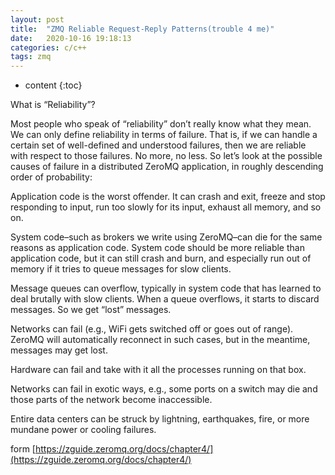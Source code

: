 ```yaml
---
layout: post
title:  "ZMQ Reliable Request-Reply Patterns(trouble 4 me)"
date:   2020-10-16 19:18:13
categories: c/c++
tags: zmq
---
```


* content
{:toc}

What is “Reliability”?

Most people who speak of “reliability” don’t really know what they mean. We can only define reliability in terms of failure. That is, if we can handle a certain set of well-defined and understood failures, then we are reliable with respect to those failures. No more, no less. So let’s look at the possible causes of failure in a distributed ZeroMQ application, in roughly descending order of probability:

Application code is the worst offender. It can crash and exit, freeze and stop responding to input, run too slowly for its input, exhaust all memory, and so on.

System code–such as brokers we write using ZeroMQ–can die for the same reasons as application code. System code should be more reliable than application code, but it can still crash and burn, and especially run out of memory if it tries to queue messages for slow clients.

Message queues can overflow, typically in system code that has learned to deal brutally with slow clients. When a queue overflows, it starts to discard messages. So we get “lost” messages.

Networks can fail (e.g., WiFi gets switched off or goes out of range). ZeroMQ will automatically reconnect in such cases, but in the meantime, messages may get lost.

Hardware can fail and take with it all the processes running on that box.

Networks can fail in exotic ways, e.g., some ports on a switch may die and those parts of the network become inaccessible.

Entire data centers can be struck by lightning, earthquakes, fire, or more mundane power or cooling failures.

form [https://zguide.zeromq.org/docs/chapter4/](https://zguide.zeromq.org/docs/chapter4/)